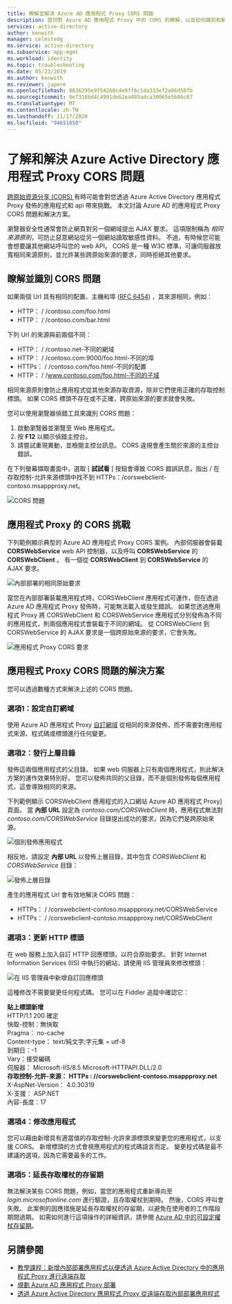 ```yaml
---
title: 瞭解並解決 Azure AD 應用程式 Proxy CORS 問題
description: 提供對 Azure AD 應用程式 Proxy 中的 CORS 的瞭解，以及如何識別和解決 CORS 問題。
services: active-directory
author: kenwith
manager: celestedg
ms.service: active-directory
ms.subservice: app-mgmt
ms.workload: identity
ms.topic: troubleshooting
ms.date: 05/23/2019
ms.author: kenwith
ms.reviewer: japere
ms.openlocfilehash: 8836295e9f54260c4e9ff6c1da333ef2a86d58fb
ms.sourcegitcommit: 8e7316bd4c4991de62ea485adca30065e5b86c67
ms.translationtype: MT
ms.contentlocale: zh-TW
ms.lasthandoff: 11/17/2020
ms.locfileid: "94651850"
---
```

# <a name="understand-and-solve-azure-active-directory-application-proxy-cors-issues"></a>了解和解決 Azure Active Directory 應用程式 Proxy CORS 問題

[跨原始資源分享 (CORS) ](https://www.w3.org/TR/cors/) 有時可能會對您透過 Azure Active Directory 應用程式 Proxy 發佈的應用程式和 api 帶來挑戰。 本文討論 Azure AD 的應用程式 Proxy CORS 問題和解決方案。

瀏覽器安全性通常會防止網頁對另一個網域提出 AJAX 要求。 這項限制稱為 *相同來源原則*，可防止惡意網站從另一個網站讀取敏感性資料。 不過，有時候您可能會想要讓其他網站呼叫您的 web API。 CORS 是一種 W3C 標準，可讓伺服器放寬相同來源原則，並允許某些跨原始來源的要求，同時拒絕其他要求。

## <a name="understand-and-identify-cors-issues"></a>瞭解並識別 CORS 問題

如果兩個 Url 具有相同的配置、主機和埠 ([RFC 6454](https://tools.ietf.org/html/rfc6454)) ，其來源相同，例如：

-   HTTP： \/ /contoso.com/foo.html
-   HTTP： \/ /contoso.com/bar.html

下列 Url 的來源與前兩個不同：

-   HTTP： \/ /contoso.net-不同的網域
-   HTTP： \/ /contoso.com:9000/foo.html-不同的埠
-   HTTPs： \/ /contoso.com/foo.html-不同的配置
-   HTTP： \/ /www.contoso.com/foo.html-不同的子域

相同來源原則會防止應用程式從其他來源存取資源，除非它們使用正確的存取控制標頭。 如果 CORS 標頭不存在或不正確，跨原始來源的要求就會失敗。 

您可以使用瀏覽器偵錯工具來識別 CORS 問題：

1. 啟動瀏覽器並瀏覽至 Web 應用程式。
1. 按 **F12** 以顯示偵錯主控台。
1. 請嘗試重現異動，並檢閱主控台訊息。 CORS 違規會產生關於來源的主控台錯誤。

在下列螢幕擷取畫面中，選取 [ **試試看** ] 按鈕會導致 CORS 錯誤訊息，指出 \/ 在存取控制-允許來源標頭中找不到 HTTPs：/corswebclient-contoso.msappproxy.net。

![CORS 問題](./media/application-proxy-understand-cors-issues/image3.png)

## <a name="cors-challenges-with-application-proxy"></a>應用程式 Proxy 的 CORS 挑戰

下列範例顯示典型的 Azure AD 應用程式 Proxy CORS 案例。 內部伺服器會裝載 **CORSWebService** web API 控制器，以及呼叫 **CORSWebService** 的 **CORSWebClient** 。 有一個從 **CORSWebClient** 到 **CORSWebService** 的 AJAX 要求。

![內部部署的相同原始要求](./media/application-proxy-understand-cors-issues/image1.png)

當您在內部部署裝載應用程式時，CORSWebClient 應用程式可運作，但在透過 Azure AD 應用程式 Proxy 發佈時，可能無法載入或發生錯誤。 如果您透過應用程式 Proxy 將 CORSWebClient 和 CORSWebService 應用程式分別發佈為不同的應用程式，則兩個應用程式會裝載于不同的網域。 從 CORSWebClient 到 CORSWebService 的 AJAX 要求是一個跨原始來源的要求，它會失敗。

![應用程式 Proxy CORS 要求](./media/application-proxy-understand-cors-issues/image2.png)

## <a name="solutions-for-application-proxy-cors-issues"></a>應用程式 Proxy CORS 問題的解決方案

您可以透過數種方式來解決上述的 CORS 問題。

### <a name="option-1-set-up-a-custom-domain"></a>選項1：設定自訂網域

使用 Azure AD 應用程式 Proxy [自訂網域](./application-proxy-configure-custom-domain.md) 從相同的來源發佈，而不需要對應用程式來源、程式碼或標頭進行任何變更。 

### <a name="option-2-publish-the-parent-directory"></a>選項2：發行上層目錄

發佈這兩個應用程式的父目錄。 如果 web 伺服器上只有兩個應用程式，則此解決方案的運作效果特別好。 您可以發佈共同的父目錄，而不是個別發佈每個應用程式，這會導致相同的來源。

下列範例顯示 CORSWebClient 應用程式的入口網站 Azure AD 應用程式 Proxy] 頁面。  當 **內部 URL** 設定為 *contoso.com/CORSWebClient* 時，應用程式無法對 *contoso.com/CORSWebService* 目錄提出成功的要求，因為它們是跨原始來源。 

![個別發佈應用程式](./media/application-proxy-understand-cors-issues/image4.png)

相反地，請設定 **內部 URL** 以發佈上層目錄，其中包含 *CORSWebClient* 和 *CORSWebService* 目錄：

![發佈上層目錄](./media/application-proxy-understand-cors-issues/image5.png)

產生的應用程式 Url 會有效地解決 CORS 問題：

- HTTPs： \/ /corswebclient-contoso.msappproxy.net/CORSWebService
- HTTPs： \/ /corswebclient-contoso.msappproxy.net/CORSWebClient

### <a name="option-3-update-http-headers"></a>選項3：更新 HTTP 標頭

在 web 服務上加入自訂 HTTP 回應標頭，以符合原始要求。 針對 Internet Information Services (IIS) 中執行的網站，請使用 IIS 管理員來修改標頭：

![在 IIS 管理員中新增自訂回應標頭](./media/application-proxy-understand-cors-issues/image6.png)

這種修改不需要變更任何程式碼。 您可以在 Fiddler 追蹤中確認它：

**貼上標頭新增**\
HTTP/1.1 200 確定 \
快取-控制：無快取 \
Pragma： no-cache \
Content-type： text/純文字;字元集 = utf-8 \
到期日：-1 \
Vary：接受編碼 \
伺服器： Microsoft-IIS/8.5 Microsoft-HTTPAPI.DLL/2.0 \
**存取控制-允許-來源： HTTPs \: //corswebclient-contoso.msappproxy.net**\
X-AspNet-Version： 4.0.30319 \
X-支援： ASP.NET \
內容-長度：17

### <a name="option-4-modify-the-app"></a>選項4：修改應用程式

您可以藉由新增具有適當值的存取控制-允許來源標頭來變更您的應用程式，以支援 CORS。 新增標頭的方式會視應用程式的程式碼語言而定。 變更程式碼是最不建議的選項，因為它需要最多的工作。

### <a name="option-5-extend-the-lifetime-of-the-access-token"></a>選項5：延長存取權杖的存留期

無法解決某些 CORS 問題，例如，當您的應用程式重新導向至 *login.microsoftonline.com* 進行驗證，且存取權杖到期時。 然後，CORS 呼叫會失敗。 此案例的因應措施是延長存取權杖的存留期，以避免在使用者的工作階段期間過期。 如需如何進行這項操作的詳細資訊，請參閱 [Azure AD 中的可設定權杖存留期](../develop/active-directory-configurable-token-lifetimes.md)。

## <a name="see-also"></a>另請參閱
- [教學課程：新增內部部署應用程式以便透過 Azure Active Directory 中的應用程式 Proxy 進行遠端存取](application-proxy-add-on-premises-application.md) 
- [規劃 Azure AD 應用程式 Proxy 部署](application-proxy-deployment-plan.md) 
- [透過 Azure Active Directory 應用程式 Proxy 從遠端存取內部部署應用程式](application-proxy.md)